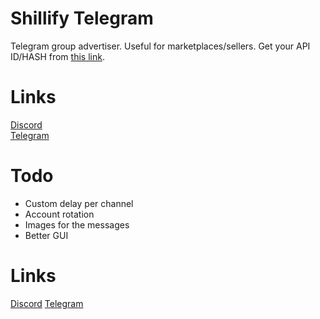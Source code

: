 # Shillify Telegram
Telegram group advertiser. Useful for marketplaces/sellers. Get your API ID/HASH from [this link](https://my.telegram.org/auth).
# Links
[Discord](https://discord.gg/MRNuVCXuTS)<br />
[Telegram](https://t.me/kwaytv)<br />
# Todo
- Custom delay per channel
- Account rotation
- Images for the messages
- Better GUI
# Links
[Discord](https://discord.gg/kws)
[Telegram](https://t.me/kwaytv)
